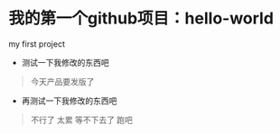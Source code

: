 # 我的第一个github项目：hello-world
my first project

* 测试一下我修改的东西吧
> 今天产品要发版了

* 再测试一下我修改的东西吧
> 不行了 太累 等不下去了 跑吧